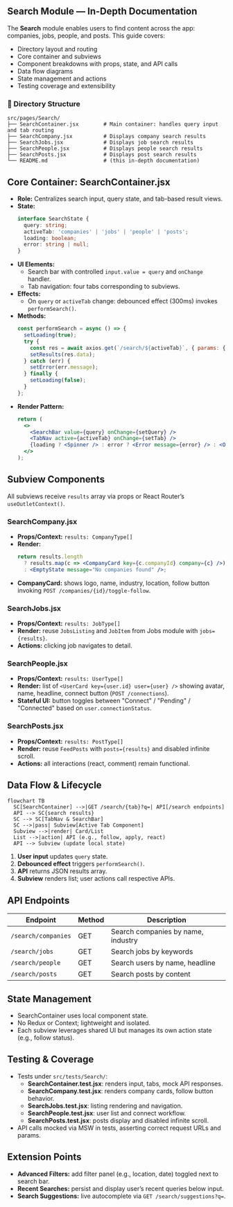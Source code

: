 ## Search Module — In-Depth Documentation

The **Search** module enables users to find content across the app: companies, jobs, people, and posts. This guide covers:

- Directory layout and routing
- Core container and subviews
- Component breakdowns with props, state, and API calls
- Data flow diagrams
- State management and actions
- Testing coverage and extensibility

### 📁 Directory Structure
```text
src/pages/Search/
├── SearchContainer.jsx        # Main container: handles query input and tab routing
├── SearchCompany.jsx          # Displays company search results
├── SearchJobs.jsx             # Displays job search results
├── SearchPeople.jsx           # Displays people search results
├── SearchPosts.jsx            # Displays post search results
└── README.md                  # (this in-depth documentation)
```

## Core Container: SearchContainer.jsx
- **Role:** Centralizes search input, query state, and tab-based result views.
- **State:**
  ```ts
  interface SearchState {
    query: string;
    activeTab: 'companies' | 'jobs' | 'people' | 'posts';
    loading: boolean;
    error: string | null;
  }
  ```
- **UI Elements:**
  - Search bar with controlled `input.value = query` and `onChange` handler.
  - Tab navigation: four tabs corresponding to subviews.
- **Effects:**
  - On `query` or `activeTab` change: debounced effect (300ms) invokes `performSearch()`.
- **Methods:**
  ```js
  const performSearch = async () => {
    setLoading(true);
    try {
      const res = await axios.get(`/search/${activeTab}`, { params: { q: query } });
      setResults(res.data);
    } catch (err) {
      setError(err.message);
    } finally {
      setLoading(false);
    }
  };
  ```
- **Render Pattern:**
  ```jsx
  return (
    <>
      <SearchBar value={query} onChange={setQuery} />
      <TabNav active={activeTab} onChange={setTab} />
      {loading ? <Spinner /> : error ? <Error message={error} /> : <Outlet data={results} />}
    </>
  );
  ```

## Subview Components

All subviews receive `results` array via props or React Router’s `useOutletContext()`.

### SearchCompany.jsx
- **Props/Context:** `results: CompanyType[]`
- **Render:**
  ```jsx
  return results.length
    ? results.map(c => <CompanyCard key={c.companyId} company={c} />)
    : <EmptyState message="No companies found" />;
  ```
- **CompanyCard:** shows logo, name, industry, location, follow button invoking `POST /companies/{id}/toggle-follow`.

### SearchJobs.jsx
- **Props/Context:** `results: JobType[]`
- **Render:** reuse `JobsListing` and `JobItem` from Jobs module with `jobs={results}`.
- **Actions:** clicking job navigates to detail.

### SearchPeople.jsx
- **Props/Context:** `results: UserType[]`
- **Render:** list of `<UserCard key={user.id} user={user} />` showing avatar, name, headline, connect button (`POST /connections`).
- **Stateful UI:** button toggles between "Connect" / "Pending" / "Connected" based on `user.connectionStatus`.

### SearchPosts.jsx
- **Props/Context:** `results: PostType[]`
- **Render:** reuse `FeedPosts` with `posts={results}` and disabled infinite scroll.
- **Actions:** all interactions (react, comment) remain functional.

## Data Flow & Lifecycle
```mermaid
flowchart TB
  SC[SearchContainer] -->|GET /search/{tab}?q=| API[/search endpoints]
  API --> SC{search results}
  SC --> SC[TabNav & SearchBar]
  SC -->|pass| Subview[Active Tab Component]
  Subview -->|render| Card/List
  List -->|action| API (e.g., follow, apply, react)
  API --> Subview (update local state)
```
1. **User input** updates `query` state.
2. **Debounced effect** triggers `performSearch()`.
3. **API** returns JSON results array.
4. **Subview** renders list; user actions call respective APIs.

## API Endpoints
| Endpoint               | Method | Description                                  |
|------------------------|--------|----------------------------------------------|
| `/search/companies`    | GET    | Search companies by name, industry           |
| `/search/jobs`         | GET    | Search jobs by keywords                      |
| `/search/people`       | GET    | Search users by name, headline               |
| `/search/posts`        | GET    | Search posts by content                      |

## State Management
- SearchContainer uses local component state.
- No Redux or Context; lightweight and isolated.
- Each subview leverages shared UI but manages its own action state (e.g., follow status).

## Testing & Coverage
- Tests under `src/tests/Search/`:
  - **SearchContainer.test.jsx**: renders input, tabs, mock API responses.
  - **SearchCompany.test.jsx**: renders company cards, follow button behavior.
  - **SearchJobs.test.jsx**: listing rendering and navigation.
  - **SearchPeople.test.jsx**: user list and connect workflow.
  - **SearchPosts.test.jsx**: posts display and disabled infinite scroll.
- API calls mocked via MSW in tests, asserting correct request URLs and params.

## Extension Points
- **Advanced Filters:** add filter panel (e.g., location, date) toggled next to search bar.
- **Recent Searches:** persist and display user’s recent queries below input.
- **Search Suggestions:** live autocomplete via `GET /search/suggestions?q=`.
